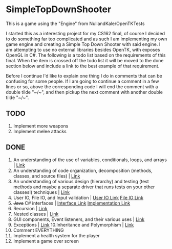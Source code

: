 # SimpleTopDownShooter
This is a game using the "Engine" from NullandKale/OpenTKTests

I started this as a interesting project for my CS162 final, of course I decided to do something far too complicated and as such I am implementing my own game engine and creating a Simple Top Down Shooter with said engine. I am attempting to use no external libraries besides OpenTK, with exposes OpenGL in C#. The following is a todo list based on the requirements of this final. When the item is crossed off the todo list it will be moved to the done section below and include a link to the best example of that requirement.

Before I continue I'd like to explain one thing I do in comments that can be confusing for some people. If I am going to continue a comment in a few lines or so, above the corresponding code I will end the comment with a double tilde "~/~", and then pickup the next comment with another double tilde "~/~".

## TODO
  1. Implement more weapons
  2. Implement melee attacks
    
## DONE
  1. An understanding of the use of variables, conditionals, loops, and arrays | [Link](https://github.com/NullandKale/SimpleTopDownShooter/blob/master/CS162Final/StateMachines/GameState.cs)
  2. An understanding of code organization, decomposition (methods, classes, and source files) | [Link](https://github.com/NullandKale/SimpleTopDownShooter/)
  3. An understanding of various design (hierarchy) and testing (test methods and maybe a separate driver that runs tests on your other classes!) techniques | [Link](https://github.com/NullandKale/SimpleTopDownShooter/tree/master/CS162Final/StateMachines)
  4. User IO, File IO, and Input validation | [User IO Link](https://github.com/NullandKale/SimpleTopDownShooter/blob/master/CS162Final/Managers/InputManager.cs) [File IO Link](https://github.com/NullandKale/SimpleTopDownShooter/blob/master/CS162Final/Managers/TextureManager.cs)
  5. ~~Java~~ C# interfaces | [Interface Link](https://github.com/NullandKale/SimpleTopDownShooter/blob/master/CS162Final/Entity%20-%20Component/iComponent.cs) [Implementation Link](https://github.com/NullandKale/SimpleTopDownShooter/blob/master/CS162Final/Entity%20-%20Component/cCollider.cs)
  6. Recursion | [Link](https://github.com/NullandKale/SimpleTopDownShooter/blob/master/CS162Final/Managers/EnemyManager.cs)
  7. Nested classes | [Link](https://github.com/NullandKale/SimpleTopDownShooter/blob/master/CS162Final/StateMachines/GameState.cs)
  8. GUI components, Event listeners, and their various uses | [Link](https://github.com/NullandKale/SimpleTopDownShooter/blob/master/CS162Final/StateMachines/MenuState.cs)
  9. Exceptions | [Link](https://github.com/NullandKale/SimpleTopDownShooter/blob/master/CS162Final/Managers/SingletonException.cs) 
  10.Inheritance and Polymorphism | [Link](https://github.com/NullandKale/SimpleTopDownShooter/blob/master/CS162Final/Managers/ButtonManager.cs)
  11. Comment EVERYTHING
  12. Implement a health system for the player
  13. Implement a game over screen
